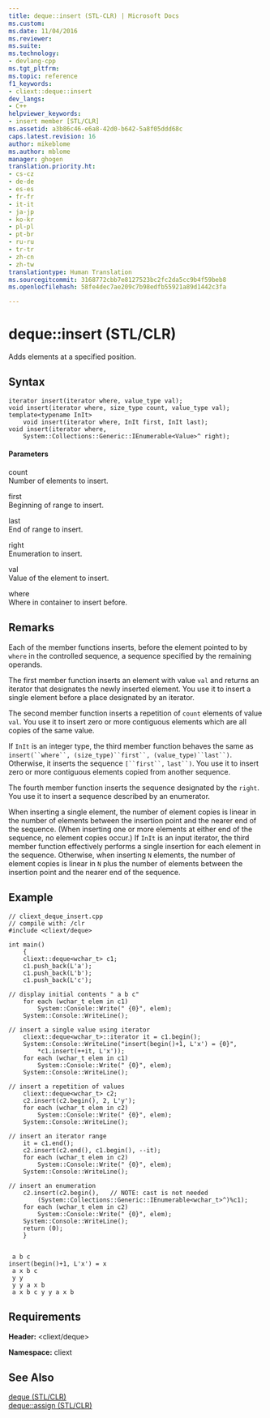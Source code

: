 ```yaml
---
title: deque::insert (STL-CLR) | Microsoft Docs
ms.custom: 
ms.date: 11/04/2016
ms.reviewer: 
ms.suite: 
ms.technology:
- devlang-cpp
ms.tgt_pltfrm: 
ms.topic: reference
f1_keywords:
- cliext::deque::insert
dev_langs:
- C++
helpviewer_keywords:
- insert member [STL/CLR]
ms.assetid: a3b86c46-e6a8-42d0-b642-5a8f05ddd68c
caps.latest.revision: 16
author: mikeblome
ms.author: mblome
manager: ghogen
translation.priority.ht:
- cs-cz
- de-de
- es-es
- fr-fr
- it-it
- ja-jp
- ko-kr
- pl-pl
- pt-br
- ru-ru
- tr-tr
- zh-cn
- zh-tw
translationtype: Human Translation
ms.sourcegitcommit: 3168772cbb7e8127523bc2fc2da5cc9b4f59beb8
ms.openlocfilehash: 58fe4dec7ae209c7b98edfb55921a89d1442c3fa

---
```

# deque::insert (STL/CLR)
Adds elements at a specified position.  
  
## Syntax  
  
```  
iterator insert(iterator where, value_type val);  
void insert(iterator where, size_type count, value_type val);  
template<typename InIt>  
    void insert(iterator where, InIt first, InIt last);  
void insert(iterator where,  
    System::Collections::Generic::IEnumerable<Value>^ right);  
```  
  
#### Parameters  
 count  
 Number of elements to insert.  
  
 first  
 Beginning of range to insert.  
  
 last  
 End of range to insert.  
  
 right  
 Enumeration to insert.  
  
 val  
 Value of the element to insert.  
  
 where  
 Where in container to insert before.  
  
## Remarks  
 Each of the member functions inserts, before the element pointed to by `where` in the controlled sequence, a sequence specified by the remaining operands.  
  
 The first member function inserts an element with value `val` and returns an iterator that designates the newly inserted element. You use it to insert a single element before a place designated by an iterator.  
  
 The second member function inserts a repetition of `count` elements of value `val`. You use it to insert zero or more contiguous elements which are all copies of the same value.  
  
 If `InIt` is an integer type, the third member function behaves the same as `insert(``where``, (size_type)``first``, (value_type)``last``)`. Otherwise, it inserts the sequence `[``first``,` `last``)`. You use it to insert zero or more contiguous elements copied from another sequence.  
  
 The fourth member function inserts the sequence designated by the `right`. You use it to insert a sequence described by an enumerator.  
  
 When inserting a single element, the number of element copies is linear in the number of elements between the insertion point and the nearer end of the sequence. (When inserting one or more elements at either end of the sequence, no element copies occur.) If `InIt` is an input iterator, the third member function effectively performs a single insertion for each element in the sequence. Otherwise, when inserting `N` elements, the number of element copies is linear in `N` plus the number of elements between the insertion point and the nearer end of the sequence.  
  
## Example  
  
```  
// cliext_deque_insert.cpp   
// compile with: /clr   
#include <cliext/deque>   
  
int main()   
    {   
    cliext::deque<wchar_t> c1;   
    c1.push_back(L'a');   
    c1.push_back(L'b');   
    c1.push_back(L'c');   
  
// display initial contents " a b c"   
    for each (wchar_t elem in c1)   
        System::Console::Write(" {0}", elem);   
    System::Console::WriteLine();   
  
// insert a single value using iterator   
    cliext::deque<wchar_t>::iterator it = c1.begin();   
    System::Console::WriteLine("insert(begin()+1, L'x') = {0}",   
        *c1.insert(++it, L'x'));   
    for each (wchar_t elem in c1)   
        System::Console::Write(" {0}", elem);   
    System::Console::WriteLine();   
  
// insert a repetition of values   
    cliext::deque<wchar_t> c2;   
    c2.insert(c2.begin(), 2, L'y');   
    for each (wchar_t elem in c2)   
        System::Console::Write(" {0}", elem);   
    System::Console::WriteLine();   
  
// insert an iterator range   
    it = c1.end();   
    c2.insert(c2.end(), c1.begin(), --it);   
    for each (wchar_t elem in c2)   
        System::Console::Write(" {0}", elem);   
    System::Console::WriteLine();   
  
// insert an enumeration   
    c2.insert(c2.begin(),   // NOTE: cast is not needed   
        (System::Collections::Generic::IEnumerable<wchar_t>^)%c1);   
    for each (wchar_t elem in c2)   
        System::Console::Write(" {0}", elem);   
    System::Console::WriteLine();   
    return (0);   
    }  
  
```  
  
```Output  
 a b c  
insert(begin()+1, L'x') = x  
 a x b c  
 y y  
 y y a x b  
 a x b c y y a x b  
```  
  
## Requirements  
 **Header:** \<cliext/deque>  
  
 **Namespace:** cliext  
  
## See Also  
 [deque (STL/CLR)](../dotnet/deque-stl-clr.md)   
 [deque::assign (STL/CLR)](../dotnet/deque-assign-stl-clr.md)


<!--HONumber=Jan17_HO1-->


